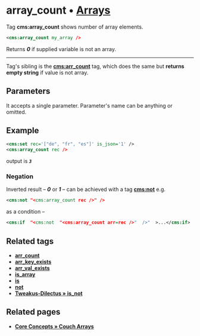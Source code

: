 # array_count • [Arrays](#related-pages)

Tag **cms:array_count** shows number of array elements.

```xml
<cms:array_count my_array />
```

Returns ***0*** if supplied variable is not an array.

---

Tag's sibling is the [**cms:arr_count**](#related-tags) tag, which does the same but **returns empty string** if value is not array.

## Parameters

It accepts a single parameter. Parameter's name can be anything or omitted.

## Example

```xml
<cms:set rec='["de", "fr", "es"]' is_json='1' />
<cms:array_count rec />
```

output is ***`3`***

### Negation

Inverted result – ***0*** or ***1*** – can be achieved with a tag [**cms:not**](#related-tags) e.g.

```xml
<cms:not "<cms:array_count rec />" />
```

as a condition –

```xml
<cms:if  "<cms:not  "<cms:array_count arr=rec />"  />"  >...</cms:if>
```

## Related tags

* [**arr_count**](https://github.com/trendoman/Midware/tree/main/tags-reference/Arrays/arr_count.md)
* [**arr_key_exists**](https://github.com/trendoman/Midware/tree/main/tags-reference/Arrays/arr_key_exists.md)
* [**arr_val_exists**](https://github.com/trendoman/Midware/tree/main/tags-reference/Arrays/arr_val_exists.md)
* [**is_array**](https://github.com/trendoman/Midware/tree/main/tags-reference/Arrays/is_array.md)
* [**is**](https://github.com/trendoman/Midware/tree/main/tags-reference/Arrays/is.md)
* [**not**](https://github.com/trendoman/Midware/tree/main/tags-reference/not.md)
* [**Tweakus-Dilectus &raquo; is_not**](https://github.com/trendoman/Tweakus-Dilectus/tree/main/anton.cms%40ya.ru__tags-new/is_not/)

## Related pages

* [**Core Concepts &raquo; Couch Arrays**](/concepts/Arrays)
